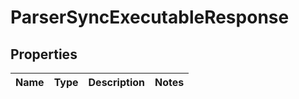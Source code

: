 # ParserSyncExecutableResponse

## Properties
Name | Type | Description | Notes
------------ | ------------- | ------------- | -------------
